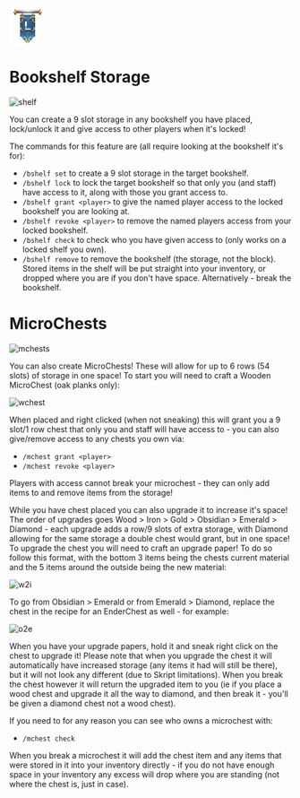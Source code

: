 ![ribbon](L-ribbon.png) 

# Bookshelf Storage

![shelf](https://i.gyazo.com/cce22cbe021e395ef177ec81651678e4.png) 

You can create a 9 slot storage in any bookshelf you have placed, lock/unlock it and give access to other players when it's locked!

The commands for this feature are (all require looking at the bookshelf it's for):
- `/bshelf set` to create a 9 slot storage in the target bookshelf.
- `/bshelf lock` to lock the target bookshelf so that only you (and staff) have access to it, along with those you grant access to.
- `/bshelf grant <player>` to give the named player access to the locked bookshelf you are looking at.
- `/bshelf revoke <player>` to remove the named players access from your locked bookshelf.
- `/bshelf check` to check who you have given access to (only works on a locked shelf you own).
- `/bshelf remove` to remove the bookshelf (the storage, not the block). Stored items in the shelf will be put straight into your inventory, or dropped where you are if you don't have space. Alternatively - break the bookshelf.


# MicroChests

![mchests](https://i.gyazo.com/d95d7999614991eb80710e237fcaecc7.png)

You can also create MicroChests! These will allow for up to 6 rows (54 slots) of storage in one space! To start you will need to craft a Wooden MicroChest (oak planks only):

![wchest](http://minecraftrecipedesigner.com/creations/235943.png)

When placed and right clicked (when not sneaking) this will grant you a 9 slot/1 row chest that only you and staff will have access to - you can also give/remove access to any chests you own via:
- `/mchest grant <player>`
- `/mchest revoke <player>`

Players with access cannot break your microchest - they can only add items to and remove items from the storage!

While you have chest placed you can also upgrade it to increase it's space! The order of upgrades goes Wood > Iron > Gold > Obsidian > Emerald > Diamond - each upgrade adds a row/9 slots of extra storage, with Diamond allowing for the same storage a double chest would grant, but in one space!
To upgrade the chest you will need to craft an upgrade paper! To do so follow this format, with the bottom 3 items being the chests current material and the 5 items around the outside being the new material:

![w2i](http://minecraftrecipedesigner.com/creations/235942.png)

To go from Obsidian > Emerald or from Emerald > Diamond, replace the chest in the recipe for an EnderChest as well - for example:

![o2e](http://minecraftrecipedesigner.com/creations/235940.png)

When you have your upgrade papers, hold it and sneak right click on the chest to upgrade it!
Please note that when you upgrade the chest it will automatically have increased storage (any items it had will still be there), but it will not look any different (due to Skript limitations). When you break the chest however it will return the upgraded item to you (ie if you place a wood chest and upgrade it all the way to diamond, and then break it - you'll be given a diamond chest not a wood chest).

If you need to for any reason you can see who owns a microchest with:
- `/mchest check`

When you break a microchest it will add the chest item and any items that were stored in it into your inventory directly - if you do not have enough space in your inventory any excess will drop where you are standing (not where the chest is, just in case).
